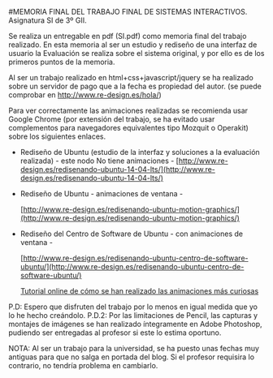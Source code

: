 #MEMORIA FINAL DEL TRABAJO FINAL DE SISTEMAS INTERACTIVOS.
Asignatura SI de 3º GII.

Se realiza un entregable en pdf (SI.pdf) como memoria final del trabajo realizado. En esta memoria al ser un estudio y rediseño de una interfaz de usuario la Evaluación se realiza sobre el sistema original, y por ello es de los primeros puntos de la memoria.

Al ser un trabajo realizado en html+css+javascript/jquery se ha realizado sobre un servidor de pago que a la fecha es propiedad del autor. (se puede comprobar en http://www.re-design.es/hola/)

Para ver correctamente las animaciones realizadas se recomienda usar Google Chrome (por extensión del trabajo, se ha evitado usar complementos para navegadores equivalentes tipo Mozquit o Operakit) sobre los siguientes enlaces.

- Rediseño de Ubuntu (estudio de la interfaz y soluciones a la evaluación realizada) - este nodo No tiene animaciones -
	[http://www.re-design.es/redisenando-ubuntu-14-04-lts/](http://www.re-design.es/redisenando-ubuntu-14-04-lts/)

- Rediseño de Ubuntu - animaciones de ventana -
	
	[http://www.re-design.es/redisenando-ubuntu-motion-graphics/](http://www.re-design.es/redisenando-ubuntu-motion-graphics/)

- Rediseño del Centro de Software de Ubuntu - con animaciones de ventana -
	
	[http://www.re-design.es/redisenando-ubuntu-centro-de-software-ubuntu/](http://www.re-design.es/redisenando-ubuntu-centro-de-software-ubuntu/)
	
	[Tutorial online de cómo se han realizado las animaciones más curiosas](http://www.re-design.es/tutorial-animaciones-en-ventana/)

P.D: Espero que disfruten del trabajo por lo menos en igual medida que yo lo he hecho creándolo.
P.D.2: Por las limitaciones de Pencil, las capturas y montajes de imágenes se han realizado íntegramente en Adobe Photoshop, pudiendo ser entregadas al profesor si este lo estima oportuno.

NOTA: Al ser un trabajo para la universidad, se ha puesto unas fechas muy antiguas para que no salga en portada del blog. Si el profesor requisira lo contrario, no tendría problema en cambiarlo.





